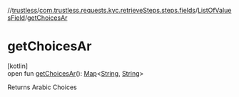 //[trustless](../../../index.md)/[com.trustless.requests.kyc.retrieveSteps.steps.fields](../index.md)/[ListOfValuesField](index.md)/[getChoicesAr](get-choices-ar.md)

# getChoicesAr

[kotlin]\
open fun [getChoicesAr](get-choices-ar.md)(): [Map](https://kotlinlang.org/api/latest/jvm/stdlib/kotlin.collections/-map/index.html)&lt;[String](https://kotlinlang.org/api/latest/jvm/stdlib/kotlin/-string/index.html), [String](https://kotlinlang.org/api/latest/jvm/stdlib/kotlin/-string/index.html)&gt;

Returns Arabic Choices
